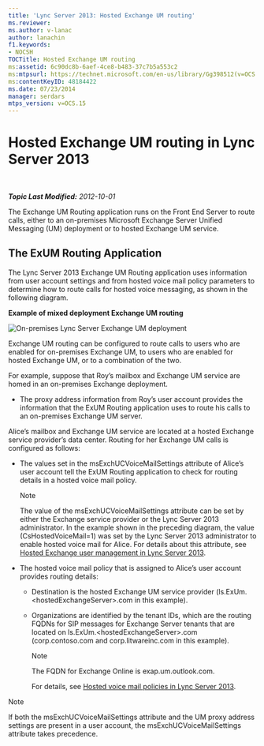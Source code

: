 ```yaml
---
title: 'Lync Server 2013: Hosted Exchange UM routing'
ms.reviewer: 
ms.author: v-lanac
author: lanachin
f1.keywords:
- NOCSH
TOCTitle: Hosted Exchange UM routing
ms:assetid: 6c90dc8b-6aef-4ce8-b483-37c7b5a553c2
ms:mtpsurl: https://technet.microsoft.com/en-us/library/Gg398512(v=OCS.15)
ms:contentKeyID: 48184422
ms.date: 07/23/2014
manager: serdars
mtps_version: v=OCS.15
---
```


<div data-xmlns="http://www.w3.org/1999/xhtml">

<div class="topic" data-xmlns="http://www.w3.org/1999/xhtml" data-msxsl="urn:schemas-microsoft-com:xslt" data-cs="https://msdn.microsoft.com/">

<div data-asp="https://msdn2.microsoft.com/asp">

# Hosted Exchange UM routing in Lync Server 2013

</div>

<div id="mainSection">

<div id="mainBody">

<span> </span>

_**Topic Last Modified:** 2012-10-01_

The Exchange UM Routing application runs on the Front End Server to route calls, either to an on-premises Microsoft Exchange Server Unified Messaging (UM) deployment or to hosted Exchange UM service.

<div>

## The ExUM Routing Application

The Lync Server 2013 Exchange UM Routing application uses information from user account settings and from hosted voice mail policy parameters to determine how to route calls for hosted voice messaging, as shown in the following diagram.

**Example of mixed deployment Exchange UM routing**

![On-premises Lync Server Exchange UM deployment](images/Gg398512.75258286-1f23-487b-bf46-d8538e7d540e(OCS.15).jpg "On-premises Lync Server Exchange UM deployment")

Exchange UM routing can be configured to route calls to users who are enabled for on-premises Exchange UM, to users who are enabled for hosted Exchange UM, or to a combination of the two.

For example, suppose that Roy’s mailbox and Exchange UM service are homed in an on-premises Exchange deployment.

  - The proxy address information from Roy’s user account provides the information that the ExUM Routing application uses to route his calls to an on-premises Exchange UM server.

Alice’s mailbox and Exchange UM service are located at a hosted Exchange service provider’s data center. Routing for her Exchange UM calls is configured as follows:

  - The values set in the msExchUCVoiceMailSettings attribute of Alice’s user account tell the ExUM Routing application to check for routing details in a hosted voice mail policy.
    
    <div>
    

    > [!NOTE]  
    > The value of the msExchUCVoiceMailSettings attribute can be set by either the Exchange service provider or the Lync Server 2013 administrator. In the example shown in the preceding diagram, the value (CsHostedVoiceMail=1) was set by the Lync Server 2013 administrator to enable hosted voice mail for Alice. For details about this attribute, see <A href="lync-server-2013-hosted-exchange-user-management.md">Hosted Exchange user management in Lync Server 2013</A>.

    
    </div>

  - The hosted voice mail policy that is assigned to Alice’s user account provides routing details:
    
      - Destination is the hosted Exchange UM service provider (ls.ExUm.\<hostedExchangeServer\>.com in this example).
    
      - Organizations are identified by the tenant IDs, which are the routing FQDNs for SIP messages for Exchange Server tenants that are located on ls.ExUm.\<hostedExchangeServer\>.com (corp.contoso.com and corp.litwareinc.com in this example).
        
        <div>
        

        > [!NOTE]  
        > The FQDN for Exchange Online is exap.um.outlook.com.

        
        </div>
        
        For details, see [Hosted voice mail policies in Lync Server 2013](lync-server-2013-hosted-voice-mail-policies.md).

<div>


> [!NOTE]  
> If both the msExchUCVoiceMailSettings attribute and the UM proxy address settings are present in a user account, the msExchUCVoiceMailSettings attribute takes precedence.



</div>

</div>

</div>

<span> </span>

</div>

</div>

</div>

